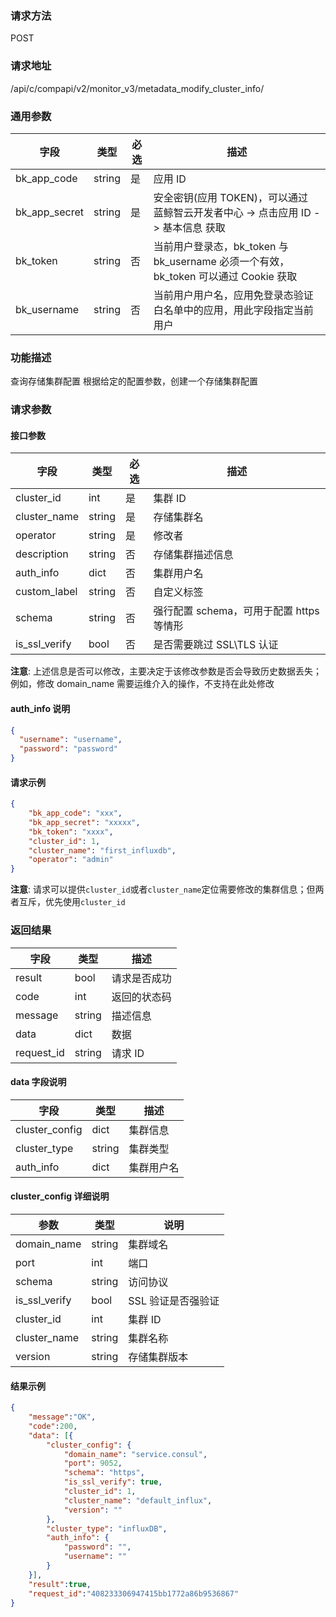 
### 请求方法

POST


### 请求地址

/api/c/compapi/v2/monitor_v3/metadata_modify_cluster_info/


### 通用参数

| 字段 | 类型 | 必选 |  描述 |
|-----------|------------|--------|------------|
| bk_app_code  |  string    | 是 | 应用 ID     |
| bk_app_secret|  string    | 是 | 安全密钥(应用 TOKEN)，可以通过 蓝鲸智云开发者中心 -> 点击应用 ID -> 基本信息 获取 |
| bk_token     |  string    | 否 | 当前用户登录态，bk_token 与 bk_username 必须一个有效，bk_token 可以通过 Cookie 获取 |
| bk_username  |  string    | 否 | 当前用户用户名，应用免登录态验证白名单中的应用，用此字段指定当前用户 |


### 功能描述

查询存储集群配置
根据给定的配置参数，创建一个存储集群配置

### 请求参数



#### 接口参数

| 字段           | 类型   | 必选 | 描述        |
| -------------- | ------ | ---- | ----------- |
| cluster_id     | int | 是 | 集群 ID |
| cluster_name     | string | 是   | 存储集群名 |
| operator | string | 是 | 修改者 |
| description   | string | 否   | 存储集群描述信息 |
| auth_info | dict | 否 | 集群用户名 |
| custom_label | string | 否 | 自定义标签 |
| schema | string | 否 | 强行配置 schema，可用于配置 https 等情形 |
| is_ssl_verify | bool | 否 | 是否需要跳过 SSL\TLS 认证 |

**注意**: 上述信息是否可以修改，主要决定于该修改参数是否会导致历史数据丢失；例如，修改 domain_name 需要运维介入的操作，不支持在此处修改

#### auth_info 说明
```json
{
  "username": "username",
  "password": "password"
}
```

#### 请求示例

```json
{ 
    "bk_app_code": "xxx",
  	"bk_app_secret": "xxxxx",
  	"bk_token": "xxxx",
    "cluster_id": 1,
	"cluster_name": "first_influxdb",
	"operator": "admin"
}
```

**注意**: 请求可以提供`cluster_id`或者`cluster_name`定位需要修改的集群信息；但两者互斥，优先使用`cluster_id`

### 返回结果

| 字段       | 类型   | 描述         |
| ---------- | ------ | ------------ |
| result     | bool   | 请求是否成功 |
| code       | int    | 返回的状态码 |
| message    | string | 描述信息     |
| data       | dict   | 数据         |
| request_id | string | 请求 ID       |

#### data 字段说明

| 字段                | 类型   | 描述     |
| ------------------- | ------ | -------- |
| cluster_config | dict | 集群信息 |
| cluster_type | string | 集群类型 |
| auth_info | dict | 集群用户名 |

#### cluster_config 详细说明

| 参数          | 类型   | 说明              |
| ------------- | ------ | ----------------- |
| domain_name   | string | 集群域名          |
| port          | int    | 端口              |
| schema        | string | 访问协议          |
| is_ssl_verify | bool   | SSL 验证是否强验证 |
| cluster_id    | int    | 集群 ID            |
| cluster_name  | string | 集群名称          |
| version       | string | 存储集群版本      |

#### 结果示例

```json
{
    "message":"OK",
    "code":200,
    "data": [{
        "cluster_config": {
            "domain_name": "service.consul",
            "port": 9052,
            "schema": "https",
            "is_ssl_verify": true,
            "cluster_id": 1,
            "cluster_name": "default_influx",
            "version": ""
        },
        "cluster_type": "influxDB",
        "auth_info": {
            "password": "",
            "username": ""
        }
    }],
    "result":true,
    "request_id":"408233306947415bb1772a86b9536867"
}
```